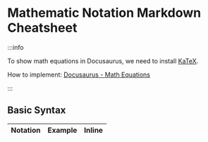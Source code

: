 
# Mathematic Notation Markdown Cheatsheet

:::info

To show math equations in Docusaurus, we need to install [KaTeX](https://katex.org).

How to implement: [Docusaurus - Math Equations](https://docusaurus.io/docs/markdown-features/math-equations)

:::

## Basic Syntax
|  Notation | Example | Inline |
| --- | --- | --- |
